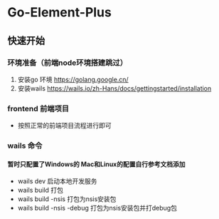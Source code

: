 # Go-Element-Plus


## 快速开始

### 环境准备（前端node环境搭建跳过）

1. 安装go 环境 https://golang.google.cn/
2. 安装wails https://wails.io/zh-Hans/docs/gettingstarted/installation


### frontend 前端项目

- 按照正常的前端项目流程进行即可

### wails 命令

#### 暂时只配置了Windows的 Mac和Linux的配置自行参考文档添加

- wails dev 启动本地开发服务
- wails build 打包
- wails build -nsis 打包为nsis安装包
- wails build -nsis  -debug 打包为nsis安装包并打debug包

